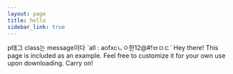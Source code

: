 ```yaml
---
layout: page
title: hello
sidebar_link: true
---
```


<p class="message">
 p태그 class는 message이다
 `all : aofxcㄴㅇ한12@#!ㅂㅁㄷ`
  Hey there! This page is included as an example. Feel free to customize it
  for your own use upon downloading. Carry on!
</p>